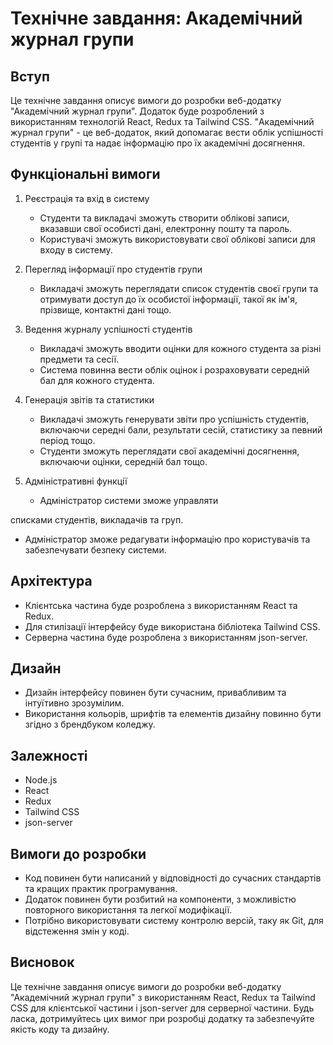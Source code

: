 # Технічне завдання: Академічний журнал групи

## Вступ

Це технічне завдання описує вимоги до розробки веб-додатку "Академічний журнал групи". Додаток буде розроблений з використанням технологій React, Redux та Tailwind CSS. "Академічний журнал групи" - це веб-додаток, який допомагає вести облік успішності студентів у групі та надає інформацію про їх академічні досягнення.

## Функціональні вимоги

1. Реєстрація та вхід в систему
   - Студенти та викладачі зможуть створити облікові записи, вказавши свої особисті дані, електронну пошту та пароль.
   - Користувачі зможуть використовувати свої облікові записи для входу в систему.

2. Перегляд інформації про студентів групи
   - Викладачі зможуть переглядати список студентів своєї групи та отримувати доступ до їх особистої інформації, такої як ім'я, прізвище, контактні дані тощо.

3. Ведення журналу успішності студентів
   - Викладачі зможуть вводити оцінки для кожного студента за різні предмети та сесії.
   - Система повинна вести облік оцінок і розраховувати середній бал для кожного студента.

4. Генерація звітів та статистики
   - Викладачі зможуть генерувати звіти про успішність студентів, включаючи середні бали, результати сесій, статистику за певний період тощо.
   - Студенти зможуть переглядати свої академічні досягнення, включаючи оцінки, середній бал тощо.

5. Адміністративні функції
   - Адміністратор системи зможе управляти

 списками студентів, викладачів та груп.
   - Адміністратор зможе редагувати інформацію про користувачів та забезпечувати безпеку системи.

## Архітектура

- Клієнтська частина буде розроблена з використанням React та Redux.
- Для стилізації інтерфейсу буде використана бібліотека Tailwind CSS.
- Серверна частина буде розроблена з використанням json-server.

## Дизайн

- Дизайн інтерфейсу повинен бути сучасним, привабливим та інтуїтивно зрозумілим.
- Використання кольорів, шрифтів та елементів дизайну повинно бути згідно з брендбуком коледжу.

## Залежності

- Node.js
- React
- Redux
- Tailwind CSS
- json-server

## Вимоги до розробки

- Код повинен бути написаний у відповідності до сучасних стандартів та кращих практик програмування.
- Додаток повинен бути розбитий на компоненти, з можливістю повторного використання та легкої модифікації.
- Потрібно використовувати систему контролю версій, таку як Git, для відстеження змін у коді.

## Висновок

Це технічне завдання описує вимоги до розробки веб-додатку "Академічний журнал групи" з використанням React, Redux та Tailwind CSS для клієнтської частини і json-server для серверної частини. Будь ласка, дотримуйтесь цих вимог при розробці додатку та забезпечуйте якість коду та дизайну.
